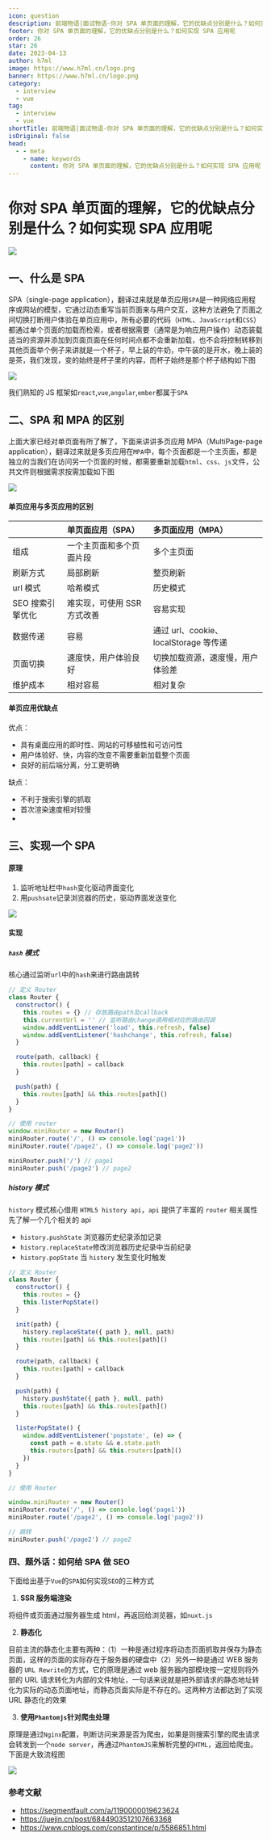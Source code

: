 ```yaml
---
icon: question
description: 前端物语|面试物语-你对 SPA 单页面的理解，它的优缺点分别是什么？如何实现 SPA 应用呢
footer: 你对 SPA 单页面的理解，它的优缺点分别是什么？如何实现 SPA 应用呢
order: 26
star: 26
date: 2023-04-13
author: h7ml
image: https://www.h7ml.cn/logo.png
banner: https://www.h7ml.cn/logo.png
category:
  - interview
  - vue
tag:
  - interview
  - vue
shortTitle: 前端物语|面试物语-你对 SPA 单页面的理解，它的优缺点分别是什么？如何实现 SPA 应用呢
isOriginal: false
head:
  - - meta
    - name: keywords
      content: 你对 SPA 单页面的理解，它的优缺点分别是什么？如何实现 SPA 应用呢
---
```


# 你对 SPA 单页面的理解，它的优缺点分别是什么？如何实现 SPA 应用呢

![](https://nakoruru.h7ml.cn/httpproxy/static.5ibug.net/vitepress/assets/images/interview/cf6aa320-3ac6-11eb-85f6-6fac77c0c9b3.png)

## 一、什么是 SPA

SPA（single-page application），翻译过来就是单页应用`SPA`是一种网络应用程序或网站的模型，它通过动态重写当前页面来与用户交互，这种方法避免了页面之间切换打断用户体验在单页应用中，所有必要的代码（`HTML`、`JavaScript`和`CSS`）都通过单个页面的加载而检索，或者根据需要（通常是为响应用户操作）动态装载适当的资源并添加到页面页面在任何时间点都不会重新加载，也不会将控制转移到其他页面举个例子来讲就是一个杯子，早上装的牛奶，中午装的是开水，晚上装的是茶，我们发现，变的始终是杯子里的内容，而杯子始终是那个杯子结构如下图

![](https://nakoruru.h7ml.cn/httpproxy/static.5ibug.net/vitepress/assets/images/interview/df14a5a0-3ac6-11eb-85f6-6fac77c0c9b3.png)

我们熟知的 JS 框架如`react`,`vue`,`angular`,`ember`都属于`SPA`

## 二、SPA 和 MPA 的区别

上面大家已经对单页面有所了解了，下面来讲讲多页应用 MPA（MultiPage-page application），翻译过来就是多页应用在`MPA`中，每个页面都是一个主页面，都是独立的当我们在访问另一个页面的时候，都需要重新加载`html`、`css`、`js`文件，公共文件则根据需求按需加载如下图

![](https://nakoruru.h7ml.cn/httpproxy/static.5ibug.net/vitepress/assets/images/interview/eeb13aa0-3ac6-11eb-85f6-6fac77c0c9b3.png)

#### 单页应用与多页应用的区别

|                  | 单页面应用（SPA）           | 多页面应用（MPA）                     |
| :--------------- | :-------------------------- | :------------------------------------ |
| 组成             | 一个主页面和多个页面片段    | 多个主页面                            |
| 刷新方式         | 局部刷新                    | 整页刷新                              |
| url 模式         | 哈希模式                    | 历史模式                              |
| SEO 搜索引擎优化 | 难实现，可使用 SSR 方式改善 | 容易实现                              |
| 数据传递         | 容易                        | 通过 url、cookie、localStorage 等传递 |
| 页面切换         | 速度快，用户体验良好        | 切换加载资源，速度慢，用户体验差      |
| 维护成本         | 相对容易                    | 相对复杂                              |

#### 单页应用优缺点

优点：

- 具有桌面应用的即时性、网站的可移植性和可访问性
- 用户体验好、快，内容的改变不需要重新加载整个页面
- 良好的前后端分离，分工更明确

缺点：

- 不利于搜索引擎的抓取
- 首次渲染速度相对较慢
-

## 三、实现一个 SPA

#### 原理

1. 监听地址栏中`hash`变化驱动界面变化
2. 用`pushsate`记录浏览器的历史，驱动界面发送变化

![](https://nakoruru.h7ml.cn/httpproxy/static.5ibug.net/vitepress/assets/images/interview/fc95bf60-3ac6-11eb-ab90-d9ae814b240d.png)

#### 实现

##### `hash` 模式

核心通过监听`url`中的`hash`来进行路由跳转

```js
// 定义 Router
class Router {
  constructor() {
    this.routes = {} // 存放路由path及callback
    this.currentUrl = '' // 监听路由change调用相对应的路由回调
    window.addEventListener('load', this.refresh, false)
    window.addEventListener('hashchange', this.refresh, false)
  }

  route(path, callback) {
    this.routes[path] = callback
  }

  push(path) {
    this.routes[path] && this.routes[path]()
  }
}

// 使用 router
window.miniRouter = new Router()
miniRouter.route('/', () => console.log('page1'))
miniRouter.route('/page2', () => console.log('page2'))

miniRouter.push('/') // page1
miniRouter.push('/page2') // page2
```

##### history 模式

`history` 模式核心借用 `HTML5 history api`，`api` 提供了丰富的 `router` 相关属性先了解一个几个相关的 api

- `history.pushState` 浏览器历史纪录添加记录
- `history.replaceState`修改浏览器历史纪录中当前纪录
- `history.popState` 当 `history` 发生变化时触发

```js
// 定义 Router
class Router {
  constructor() {
    this.routes = {}
    this.listerPopState()
  }

  init(path) {
    history.replaceState({ path }, null, path)
    this.routes[path] && this.routes[path]()
  }

  route(path, callback) {
    this.routes[path] = callback
  }

  push(path) {
    history.pushState({ path }, null, path)
    this.routes[path] && this.routes[path]()
  }

  listerPopState() {
    window.addEventListener('popstate', (e) => {
      const path = e.state && e.state.path
      this.routers[path] && this.routers[path]()
    })
  }
}

// 使用 Router

window.miniRouter = new Router()
miniRouter.route('/', () => console.log('page1'))
miniRouter.route('/page2', () => console.log('page2'))

// 跳转
miniRouter.push('/page2') // page2
```

### 四、题外话：如何给 SPA 做 SEO

下面给出基于`Vue`的`SPA`如何实现`SEO`的三种方式

1. **SSR 服务端渲染**

将组件或页面通过服务器生成 html，再返回给浏览器，如`nuxt.js`

2. **静态化**

目前主流的静态化主要有两种：（1）一种是通过程序将动态页面抓取并保存为静态页面，这样的页面的实际存在于服务器的硬盘中（2）另外一种是通过 WEB 服务器的 `URL Rewrite`的方式，它的原理是通过 web 服务器内部模块按一定规则将外部的 URL 请求转化为内部的文件地址，一句话来说就是把外部请求的静态地址转化为实际的动态页面地址，而静态页面实际是不存在的。这两种方法都达到了实现 URL 静态化的效果

3. **使用`Phantomjs`针对爬虫处理**

原理是通过`Nginx`配置，判断访问来源是否为爬虫，如果是则搜索引擎的爬虫请求会转发到一个`node server`，再通过`PhantomJS`来解析完整的`HTML`，返回给爬虫。下面是大致流程图

![](https://nakoruru.h7ml.cn/httpproxy/static.5ibug.net/vitepress/assets/images/interview/25be6630-3ac7-11eb-ab90-d9ae814b240d.png)

### 参考文献

- <https://segmentfault.com/a/1190000019623624>
- <https://juejin.cn/post/6844903512107663368>
- <https://www.cnblogs.com/constantince/p/5586851.html>
